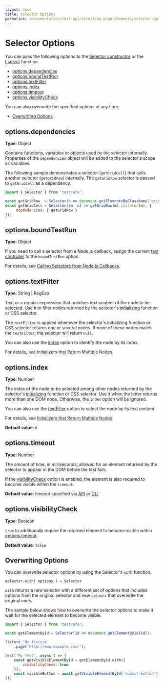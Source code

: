 ```yaml
---
layout: docs
title: Selector Options
permalink: /documentation/test-api/selecting-page-elements/selector-options.html
---
```

# Selector Options

You can pass the following options to the [Selector constructor](selectors.md#creating-selectors) or the
[t.select](selectors.md#one-time-selection) function.

* [options.dependencies](#optionsdependencies)
* [options.boundTestRun](#optionsboundtestrun)
* [options.textFilter](#optionstextfilter)
* [options.index](#optionsindex)
* [options.timeout](#optionstimeout)
* [options.visibilityCheck](#optionsvisibilitycheck)

You can also overwrite the specified options at any time.

* [Overwriting Options](#overwriting-options)

## options.dependencies

**Type**: Object

Contains functions, variables or objects used by the selector internally.
Properties of the `dependencies` object will be added to the selector's scope as variables.

The following sample demonstrates a selector (`getGridCell`) that calls another selector (`getGridRow`) internally.
The `getGridRow` selector is passed to `getGridCell` as a dependency.

```js
import { Selector } from 'testcafe';

const getGridRow  = Selector(n => document.getElementsByClassName('grid-row')[n]);
const getGridCell = Selector((m, n) => getGridRow(m).children[n], {
     dependencies: { getGridRow }
});
```

## options.boundTestRun

**Type**: Object

If you need to call a selector from a Node.js callback, assign the current
[test controller](../test-code-structure.md#test-controller) to the `boundTestRun` option.

For details, see [Calling Selectors from Node.js Callbacks](selectors.md#calling-selectors-from-nodejs-callbacks).

## options.textFilter

**Type**: String &#124; RegExp

Text or a regular expression that matches text content of the node to be selected.
Use it to filter nodes returned by the selector's [initializing](selectors.md#selector-initializers) function or CSS selector.

The `textFilter` is applied whenever the selector's initializing function
or CSS selector returns one or several nodes. If none of these nodes match the `textFilter`,
the selector will return `null`.

You can also use the [index](#optionsindex) option to identify the node by its index.

For details, see [Initializers that Return Multiple Nodes](selectors.md#initializers-that-return-multiple-nodes).

## options.index

**Type**: Number

The index of the node to be selected among other nodes returned by the selector's [initializing](selectors.md#selector-initializers) function or CSS selector.
Use it when the latter returns more than one DOM node. Otherwise, the `index` option will be ignored.

You can also use the [textFilter](#optionstextfilter) option to select the node by its text content.

For details, see [Initializers that Return Multiple Nodes](selectors.md#initializers-that-return-multiple-nodes).

**Default value**: `0`

## options.timeout

**Type**: Number

The amount of time, in milliseconds, allowed for an element returned by the selector to appear in the DOM before the test fails.

If the [visibilityCheck](#optionsvisibilitycheck) option is enabled, the element is also required to become visible within the `timeout`.

**Default value**: timeout specified via [API](../../using-testcafe/programming-interface/runner.md#run) or [CLI](../../using-testcafe/command-line-interface.md#--selector-timeout-ms)

## options.visibilityCheck

**Type**: Boolean

`true` to additionally require the returned element to become visible within [options.timeout](#optionstimeout).

**Default value**: `false`

## Overwriting Options

You can overwrite selector options by using the Selector's `with` function.

```text
selector.with( options ) → Selector
```

`with` returns a new selector with a different set of options that includes options
from the original selector and new `options` that overwrite the original ones.

The sample below shows how to overwrite the selector options to make it wait for the selected element to become visible.

```js
import { Selector } from 'testcafe';

const getElementById = Selector(id => document.getElementById(id));

fixture `My fixture`
    .page('http://www.example.com/');

test('My Test', async t => {
    const getVisibleElementById = getElementById.with({
        visibilityCheck: true
    });
    const visibleButton = await getVisibleElementById('submit-button');
});
```
